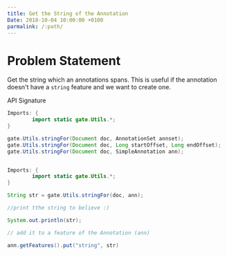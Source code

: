 ```yaml
---
title: Get the String of the Annotation
Date: 2018-10-04 10:00:00 +0100
parmalink: /:path/
---
```



# Problem Statement
Get the string which an annotations spans. This is useful if the annotation doesn't have a `string` feature and we want to create one.


API Signature
```java
Imports: {
        import static gate.Utils.*;
}

gate.Utils.stringFor(Document doc, AnnotationSet annset);
gate.Utils.stringFor(Document doc, Long startOffset, Long endOffset);
gate.Utils.stringFor(Document doc, SimpleAnnotation ann);
```


```java

Imports: {
        import static gate.Utils.*;
}

String str = gate.Utils.stringFor(doc, ann);

//print tthe string to believe :)

System.out.println(str);

// add it to a feature of the Annotation (ann)

ann.getFeatures().put("string", str)

```
